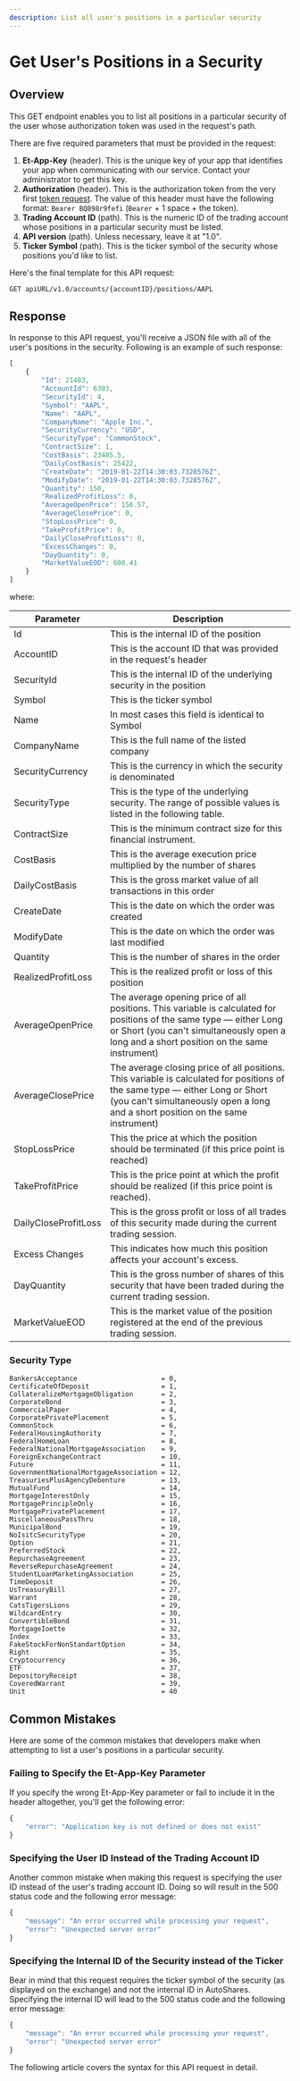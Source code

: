 ```yaml
---
description: List all user's positions in a particular security
---
```


# Get User's Positions in a Security

## Overview

This GET endpoint enables you to list all positions in a particular security of the user whose authorization token was used in the request's path.

There are five required parameters that must be provided in the request:

1. **Et-App-Key** (header). This is the unique key of your app that identifies your app when communicating with our service. Contact your administrator to get this key.
2. **Authorization** (header). This is the authorization token from the very first [token request](broken-reference). The value of this header must have the following format: `Bearer BQ898r9fefi` (`Bearer` + 1 space + the token).
3. **Trading Account ID** (path). This is the numeric ID of the trading account whose positions in a particular security must be listed.
4. **API version** (path). Unless necessary, leave it at "1.0".
5. **Ticker Symbol** (path). This is the ticker symbol of the security whose positions you'd like to list.

Here's the final template for this API request:

```
GET apiURL/v1.0/accounts/{accountID}/positions/AAPL
```

## Response

In response to this API request, you'll receive a JSON file with all of the user's positions in the security. Following is an example of such response:

```javascript
[
    {
        "Id": 21483,
        "AccountId": 6303,
        "SecurityId": 4,
        "Symbol": "AAPL",
        "Name": "AAPL",
        "CompanyName": "Apple Inc.",
        "SecurityCurrency": "USD",
        "SecurityType": "CommonStock",
        "ContractSize": 1,
        "CostBasis": 23485.5,
        "DailyCostBasis": 25422,
        "CreateDate": "2019-01-22T14:30:03.7328576Z",
        "ModifyDate": "2019-01-22T14:30:03.7328576Z",
        "Quantity": 150,
        "RealizedProfitLoss": 0,
        "AverageOpenPrice": 156.57,
        "AverageClosePrice": 0,
        "StopLossPrice": 0,
        "TakeProfitPrice": 0,
        "DailyCloseProfitLoss": 0,
        "ExcessChanges": 0,
        "DayQuantity": 0,
        "MarketValueEOD": 600.41
    }
]
```

where:

| Parameter            | Description                                                                                                                                                                                                      |
| -------------------- | ---------------------------------------------------------------------------------------------------------------------------------------------------------------------------------------------------------------- |
| Id                   | This is the internal ID of the position                                                                                                                                                                          |
| AccountID            | This is the account ID that was provided in the request's header                                                                                                                                                 |
| SecurityId           | This is the internal ID of the underlying security in the position                                                                                                                                               |
| Symbol               | This is the ticker symbol                                                                                                                                                                                        |
| Name                 | In most cases this field is identical to Symbol                                                                                                                                                                  |
| CompanyName          | This is the full name of the listed company                                                                                                                                                                      |
| SecurityCurrency     | This is the currency in which the security is denominated                                                                                                                                                        |
| SecurityType         | This is the type of the underlying security. The range of possible values is listed in the following table.                                                                                                      |
| ContractSize         | This is the minimum contract size for this financial instrument.                                                                                                                                                 |
| CostBasis            | This is the average execution price multiplied by the number of shares                                                                                                                                           |
| DailyCostBasis       | This is the gross market value of all transactions in this order                                                                                                                                                 |
| CreateDate           | This is the date on which the order was created                                                                                                                                                                  |
| ModifyDate           | This is the date on which the order was last modified                                                                                                                                                            |
| Quantity             | This is the number of shares in the order                                                                                                                                                                        |
| RealizedProfitLoss   | This is the realized profit or loss of this position                                                                                                                                                             |
| AverageOpenPrice     | The average opening price of all positions. This variable is calculated for positions of the same type — either Long or Short (you can't simultaneously open a long and a short position on the same instrument) |
| AverageClosePrice    | The average closing price of all positions. This variable is calculated for positions of the same type — either Long or Short (you can't simultaneously open a long and a short position on the same instrument) |
| StopLossPrice        | This the price at which the position should be terminated (if this price point is reached)                                                                                                                       |
| TakeProfitPrice      | This is the price point at which the profit should be realized (if this price point is reached).                                                                                                                 |
| DailyCloseProfitLoss | This is the gross profit or loss of all trades of this security made during the current trading session.                                                                                                         |
| Excess Changes       | This indicates how much this position affects your account's excess.                                                                                                                                             |
| DayQuantity          | This is the gross number of shares of this security that have been traded during the current trading session.                                                                                                    |
| MarketValueEOD       | This is the market value of the position registered at the end of the previous trading session.                                                                                                                  |

### Security Type

```
BankersAcceptance                     = 0,
CertificateOfDeposit                  = 1,
CollateralizeMortgageObligation       = 2,
CorporateBond                         = 3,
CommercialPaper                       = 4,
CorporatePrivatePlacement             = 5,
CommonStock                           = 6,
FederalHousingAuthority               = 7,
FederalHomeLoan                       = 8,
FederalNationalMortgageAssociation    = 9,
ForeignExchangeContract               = 10,
Future                                = 11,
GovernmentNationalMortgageAssociation = 12,
TreasuriesPlusAgencyDebenture         = 13,
MutualFund                            = 14,
MortgageInterestOnly                  = 15,
MortgagePrincipleOnly                 = 16,
MortgagePrivatePlacement              = 17,
MiscellaneousPassThru                 = 18,
MunicipalBond                         = 19,
NoIsitcSecurityType                   = 20,
Option                                = 21,      
PreferredStock                        = 22,
RepurchaseAgreement                   = 23,
ReverseRepurchaseAgreement            = 24,
StudentLoanMarketingAssociation       = 25,
TimeDeposit                           = 26,
UsTreasuryBill                        = 27,
Warrant                               = 28,
CatsTigersLions                       = 29,
WildcardEntry                         = 30,
ConvertibleBond                       = 31,
MortgageIoette                        = 32,
Index                                 = 33,
FakeStockForNonStandartOption         = 34,
Right                                 = 35,
Cryptocurrency                        = 36,
ETF                                   = 37,
DepositoryReceipt                     = 38,
CoveredWarrant                        = 39,
Unit                                  = 40
```

## Common Mistakes

Here are some of the common mistakes that developers make when attempting to list a user's positions in a particular security.

### Failing to Specify the Et-App-Key Parameter

If you specify the wrong Et-App-Key parameter or fail to include it in the header altogether, you'll get the following error:

```javascript
{
    "error": "Application key is not defined or does not exist"
}
```

### Specifying the User ID Instead of the Trading Account ID

Another common mistake when making this request is specifying the user ID instead of the user's trading account ID. Doing so will result in the 500 status code and the following error message:

```javascript
{
    "message": "An error occurred while processing your request",
    "error": "Unexpected server error"
}
```

### Specifying the Internal ID of the Security instead of the Ticker

Bear in mind that this request requires the ticker symbol of the security (as displayed on the exchange) and not the internal ID in AutoShares. Specifying the internal ID will lead to the 500 status code and the following error message:

```javascript
{
    "message": "An error occurred while processing your request",
    "error": "Unexpected server error"
}
```

The following article covers the syntax for this API request in detail.
